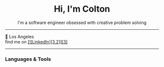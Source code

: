 <h1 align='center'>Hi, I'm Colton</h1>
<p align='center'>I'm a software engineer obsessed with creative problem solving</p>

********************

:round_pushpin: Los Angeles <br>
find me on [[![LinkedIn][3.2]][3]](http://www.linkedin.com/in/coltonmedlin)

********************

### Languages & Tools


